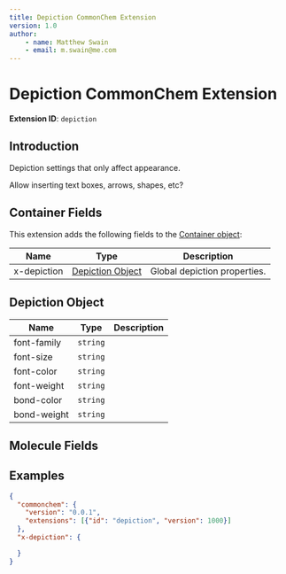 ```yaml
---
title: Depiction CommonChem Extension
version: 1.0
author:
    - name: Matthew Swain
    - email: m.swain@me.com
---
```


# Depiction CommonChem Extension

**Extension ID**: `depiction`

## Introduction

Depiction settings that only affect appearance.

Allow inserting text boxes, arrows, shapes, etc?

## Container Fields

This extension adds the following fields to the [Container object](../../spec.md#container-object):

| Name        | Type                                   | Description                  |
|-------------|----------------------------------------|------------------------------|
| x-depiction | [Depiction  Object](#depiction-object) | Global depiction properties. |

## Depiction Object

| Name        | Type        | Description                 |
|-------------|-------------|-----------------------------|
| font-family | `string`    |                             |
| font-size   | `string`    |                             |
| font-color  | `string`    |                             |
| font-weight | `string`    |                             |
| bond-color  | `string`    |                             |
| bond-weight | `string`    |                             |

## Molecule Fields

## Examples

```json
{
  "commonchem": {
    "version": "0.0.1",
    "extensions": [{"id": "depiction", "version": 1000}]
  },
  "x-depiction": {

  }
}
```

